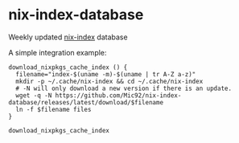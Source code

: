 # nix-index-database

Weekly updated [nix-index](https://github.com/bennofs/nix-index) database

A simple integration example:

```shell
download_nixpkgs_cache_index () {
  filename="index-$(uname -m)-$(uname | tr A-Z a-z)"
  mkdir -p ~/.cache/nix-index && cd ~/.cache/nix-index
  # -N will only download a new version if there is an update.
  wget -q -N https://github.com/Mic92/nix-index-database/releases/latest/download/$filename
  ln -f $filename files
}

download_nixpkgs_cache_index
```
